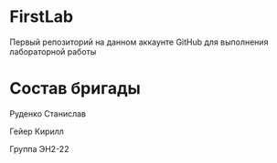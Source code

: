 # FirstLab
Первый репозиторий на данном аккаунте GitHub для выполнения лабораторной работы
# Состав бригады
Руденко Станислав

Гейер Кирилл

Группа ЭН2-22
